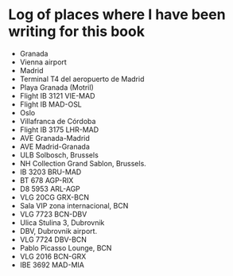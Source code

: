 # Log of places where I have been writing for this book

* Granada
* Vienna airport
* Madrid
* Terminal T4 del aeropuerto de Madrid
* Playa Granada (Motril)
* Flight IB 3121 VIE-MAD
* Flight IB MAD-OSL
* Oslo
* Villafranca de Córdoba
* Flight IB 3175 LHR-MAD
* AVE Granada-Madrid
* AVE Madrid-Granada
* ULB Solbosch, Brussels
* NH Collection Grand Sablon, Brussels.
* IB 3203 BRU-MAD
* BT 678 AGP-RIX
* D8 5953 ARL-AGP
* VLG 20CG GRX-BCN
* Sala VIP zona internacional, BCN
* VLG 7723 BCN-DBV
* Ulica Stulina 3, Dubrovnik
* DBV, Dubrovnik airport.
* VLG 7724 DBV-BCN
* Pablo Picasso Lounge, BCN
* VLG 2016 BCN-GRX
* IBE 3692 MAD-MIA
